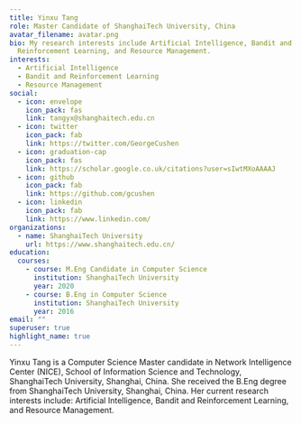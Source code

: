 ```yaml
---
title: Yinxu Tang
role: Master Candidate of ShanghaiTech University, China
avatar_filename: avatar.png
bio: My research interests include Artificial Intelligence, Bandit and
  Reinforcement Learning, and Resource Management.
interests:
  - Artificial Intelligence
  - Bandit and Reinforcement Learning
  - Resource Management
social:
  - icon: envelope
    icon_pack: fas
    link: tangyx@shanghaitech.edu.cn
  - icon: twitter
    icon_pack: fab
    link: https://twitter.com/GeorgeCushen
  - icon: graduation-cap
    icon_pack: fas
    link: https://scholar.google.co.uk/citations?user=sIwtMXoAAAAJ
  - icon: github
    icon_pack: fab
    link: https://github.com/gcushen
  - icon: linkedin
    icon_pack: fab
    link: https://www.linkedin.com/
organizations:
  - name: ShanghaiTech University
    url: https://www.shanghaitech.edu.cn/
education:
  courses:
    - course: M.Eng Candidate in Computer Science
      institution: ShanghaiTech University
      year: 2020
    - course: B.Eng in Computer Science
      institution: ShanghaiTech University
      year: 2016
email: ""
superuser: true
highlight_name: true
---
```

Yinxu Tang is a Computer Science Master candidate in Network Intelligence Center (NICE), [](https://nice.sist.shanghaitech.edu.cn/)School of Information Science and Technology, ShanghaiTech University, Shanghai, China. She received the B.Eng degree from ShanghaiTech University, Shanghai, China. Her current research interests include: Artificial Intelligence, Bandit and Reinforcement Learning, and Resource Management.